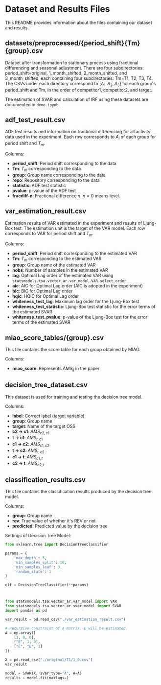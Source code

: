 # Dataset and Results Files

This README provides information about the files containing our dataset and results.

## datasets/preprocessed/{period_shift}{Tm}{group}.csv

Dataset after transformation to stationary process using fractional differencing and seasonal adjustment. There are four subdirectories: period_shift=original, 1_month_shifted, 2_month_shifted, and 3_month_shifted, each containing four subdirectories: Tm=T1, T2, T3, T4. The CSVs under each directory correspond to $[A_1, A_2, A_3]$ for each group's period_shift and Tm, in the order of competitor1, competitor2, and target.

The estimation of SVAR and calculation of IRF using these datasets are documented in `demo.ipynb`. 

## adf_test_result.csv

ADF test results and information on fractional differencing for all activity data used in the experiment. Each row corresponds to $A_i$ of each group for period shift and $T_m$.

Columns:
- **period_shift**: Period shift corresponding to the data
- **Tm**: $T_m$ corresponding to the data
- **group**: Group name corresponding to the data
- **repo**: Repository corresponding to the data
- **statistic**: ADF test statistic
- **pvalue**: p-value of the ADF test
- **fracdiff-n**: Fractional difference $n$. $n=0$ means level.

## var_estimation_result.csv

Estimation results of VAR estimated in the experiment and results of Ljung-Box test. The estimation unit is the target of the VAR model. Each row corresponds to VAR for period shift and $T_m$.

Columns:
- **period_shift**: Period shift corresponding to the estimated VAR
- **Tm**: $T_m$ corresponding to the estimated VAR
- **group**: Group name of the estimated VAR
- **nobs**: Number of samples in the estimated VAR
- **lag**: Optimal Lag order of the estimated VAR using `statsmodels.tsa.vector_ar.var_model.VAR.select_order`
- **aic**: AIC for Optimal Lag order (AIC is adopted in the experiment)
- **bic**: BIC for Optimal Lag order
- **hqic**: HQIC for Optimal Lag order
- **whiteness_test_lag**: Maximum lag order for the Ljung-Box test
- **whiteness_test_statistic**: Ljung-Box test statistic for the error terms of the estimated SVAR
- **whiteness_test_pvalue**: p-value of the Ljung-Box test for the error terms of the estimated SVAR

## miao_score_tables/{group}.csv

This file contains the score table for each group obtained by MIAO.

Columns:
- **miao_score**: Represents $AMS_{ij}$ in the paper

## decision_tree_dataset.csv

This dataset is used for training and testing the decision tree model.

Columns:
- **label**: Correct label (target variable)
- **group**: Group name
- **target**: Name of the target OSS
- **c2 -> c1**: $AMS_{c2,c1}$
- **t -> c1**: $AMS_{t,c1}$
- **c1 -> c2**: $AMS_{c1,c2}$
- **t -> c2**: $AMS_{t,c2}$
- **c1 -> t**: $AMS_{c1,t}$
- **c2 -> t**: $AMS_{c2,t}$

## classification_results.csv

This file contains the classification results produced by the decision tree model.

Columns:
- **group**: Group name
- **rev**: True value of whether it's REV or not
- **predicted**: Predicted value by the decision tree

Settings of Decision Tree Model: 

```python
from sklearn.tree import DecisionTreeClassifier

params = {
    'max_depth': 3, 
    'min_samples_split': 10, 
    'min_samples_leaf': 3,
    'random_state': 1
}

clf = DecisionTreeClassifier(**params)
```

# 

```python
from statsmodels.tsa.vector_ar.var_model import VAR
from statsmodels.tsa.vector_ar.svar_model import SVAR
import pandas as pd

var_result = pd.read_csv("./var_estimation_result.csv")

# Recursive constraint of A matrix. E will be estimated. 
A = np.array([
    [1, 0, 0],
    ["E", 1, 0],
    ["E", "E", 1]
])

X = pd.read_csv("./original/T1/1_0.csv")
var_result

model = SVAR(X, svar_type="A", A=A)
results = model.fit(maxlags=)
```
